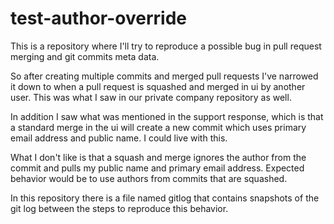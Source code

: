 # test-author-override
This is a repository where I'll try to reproduce a possible bug in pull request merging and git commits meta data.

So after creating multiple commits and merged pull requests I've narrowed it down to when a pull request is squashed and merged in ui by another user. This was what I saw in our private company repository as well.

In addition I saw what was mentioned in the support response, which is that a standard merge in the ui will create a new commit which uses primary email address and public name. I could live with this.

What I don't like is that a squash and merge ignores the author from the commit and pulls my public name and primary email address. Expected behavior would be to use authors from commits that are squashed.

In this repository there is a file named gitlog that contains snapshots of the git log between the steps to reproduce this behavior. 
